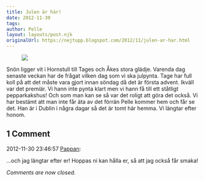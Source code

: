 ```yaml
---
title: Julen är här!
date: 2012-11-30
tags: 	
author: Pelle
layout: layouts/post.njk
originalUrl: https://nejtupp.blogspot.com/2012/11/julen-ar-har.html
---
```




<figure>
	<img src="../../../../img/bild+(12).jpg">
</figure>

Snön ligger vit i Hornstull till Tages och Åkes stora glädje. Varenda dag senaste veckan har de frågat vilken dag som vi ska julpynta. Tage har full koll på att det måste vara gjort innan söndag då det är första advent. Ikväll var det premiär. Vi hann inte pynta klart men vi hann få till ett ståtligt pepparkakshus! Och som man kan se så var det roligt att göra det också. Vi har bestämt att man inte får äta av det förrän Pelle kommer hem och får se det. Han är i Dublin i några dagar så det är tomt här hemma. Vi längtar efter honom.

<div class="comments">
	<div class="comments-header"><h2>1 Comment</h2></div>
	<div class="comments-body">
			<div class="comment" id="comment-178509383062722586">
				<p class="comment-header">
					<date datetime="2012-11-30T23:46:57.402+01:00">2012-11-30 23:46:57</date> 
					<a href="https://www.blogger.com/profile/02900993942775660627" rel="nofollow">Pappan</a>:
				</p>
				<div class="comment-content"><p>...och jag längtar efter er! Hoppas ni kan hålla er, så att jag också får smaka!</p></div>
				<div class="comment-footer"></div>
			</div></div>
	<p class="comments-footer"><em>Comments are now closed.</em></p>
</div>